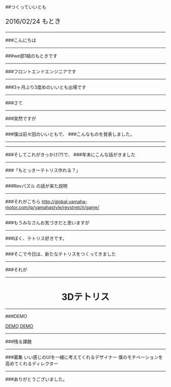 ##つくっていいとも

<p style="font-size: 20px;">
    2016/02/24 もとき
</p>

---

###こんにちは

---

###we部1組のもときです

---

###フロントエンドエンジニアです

---

###3ヶ月ぶり3度めのいいとも出場です

---

###さて

---

###突然ですが

---

###僕は前々回のいいともで、
###こんなものを発表しました。

---

<!--  ※スクリーンセーバーを実行する  -->
<!-- テトリス風のスクリーンセーバーです  -->
<!-- こんな感じのスクリーンセーバーをいくつかつくっていたので、あだ名がセイバーになりかけました -->
<!-- このテトリスセーバーの面白いところは、スクリーンセーバーなのに、この状態で操作できるというところですね -->

<!-- ###そう、テトリス風スクリーンセーバーです  -->
<!-- <a href="http://shuuuuun.github.io/TetrisSaver/">http://shuuuuun.github.io/TetrisSaver/</a> -->

---

###そしてこれがきっかけ(?)で、
###年末にこんな話がきました

---

###「もとっきーテトリス作れる？」

---

###Revパズル
の話が来た説明

---

###それがこちら
<a href="http://global.yamaha-motor.com/jp/yamahastyle/revstretch/game/">http://global.yamaha-motor.com/jp/yamahastyle/revstretch/game/</a>

---

###もうみなさんお気づきだと思いますが

---

###ぼく、テトリス好きです。

---

###そこで今日は、新たなテトリスをつくってきました

---

###それが

---

<h1 style="text-align: center;">
  3Dテトリス
</h1>

---

###DEMO

<a href="../">DEMO</a>
<a href="https://shuuuuun.github.io/3dtetris/">DEMO</a>

<div class="qr">
    <!-- <img src="/img/qr-sp-url.png"> -->
</div>

---

###残る課題

---

###募集
いい感じのUIを一緒に考えてくれるデザイナー
僕のモチベーションを高めてくれるディレクター

---

###ありがとうございました。

